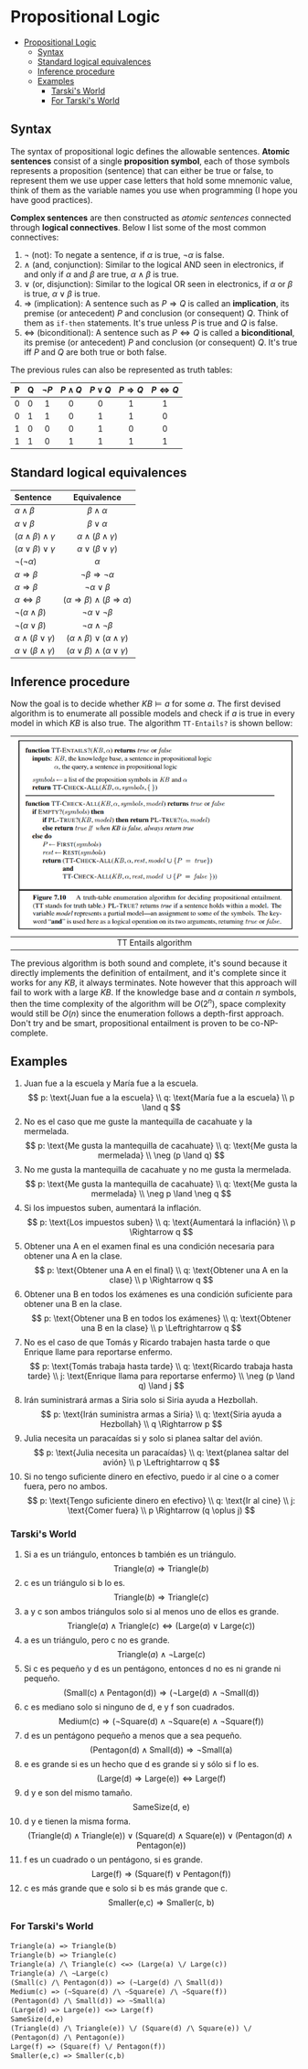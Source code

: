 # Propositional Logic

- [Propositional Logic](#propositional-logic)
  - [Syntax](#syntax)
  - [Standard logical equivalences](#standard-logical-equivalences)
  - [Inference procedure](#inference-procedure)
  - [Examples](#examples)
    - [Tarski's World](#tarskis-world)
    - [For Tarski's World](#for-tarskis-world)

## Syntax

The syntax of propositional logic defines the allowable sentences. **Atomic sentences** consist of a single **proposition symbol**, each of those symbols represents a proposition (sentence) that can either be true or false, to represent them we use upper case letters that hold some mnemonic value, think of them as the variable names you use when programming (I hope you have good practices).

**Complex sentences** are then constructed as _atomic sentences_ connected through **logical connectives**. Below I list some of the most common connectives:

1. $\neg$ (not): To negate a sentence, if $\alpha$ is true, $\neg \alpha$ is false.
2. $\land$ (and, conjunction): Similar to the logical AND seen in electronics, if and only if $\alpha$ and $\beta$ are true, $\alpha \land \beta$ is true.
3. $\lor$ (or, disjunction): Similar to the logical OR seen in electronics, if $\alpha$ or $\beta$ is true, $\alpha \lor \beta$ is true.
4. $\Rightarrow$ (implication): A sentence such as $P \Rightarrow Q$ is called an **implication**, its premise (or antecedent) $P$ and conclusion (or consequent) $Q$. Think of them as `if-then` statements. It's true unless $P$ is true and $Q$ is false.
5. $\Leftrightarrow$ (biconditional): A sentence such as $P \Leftrightarrow Q$ is called a **biconditional**, its premise (or antecedent) $P$ and conclusion (or consequent) $Q$. It's true iff $P$ and $Q$ are both true or both false.

The previous rules can also be represented as truth tables:

| P   | Q   | $\neg P$ | $P \land Q$ | $P \lor Q$ | $P \Rightarrow Q$ | $P \Leftrightarrow Q$ |
| --- | --- | :------: | :---------: | :--------: | :---------------: | :-------------------: |
| 0   | 0   |    1     |      0      |     0      |         1         |           1           |
| 0   | 1   |    1     |      0      |     1      |         1         |           0           |
| 1   | 0   |    0     |      0      |     1      |         0         |           0           |
| 1   | 1   |    0     |      1      |     1      |         1         |           1           |

## Standard logical equivalences

| Sentence                            |                          Equivalence                          |
| :---------------------------------- | :-----------------------------------------------------------: |
| $\alpha \land \beta$                |                     $\beta \land \alpha$                      |
| $\alpha \lor \beta$                 |                      $\beta \lor \alpha$                      |
| $(\alpha \land \beta) \land \gamma$ |              $\alpha \land (\beta \land \gamma)$              |
| $(\alpha \lor \beta) \lor \gamma$   |               $\alpha \lor (\beta \lor \gamma)$               |
| $\neg (\neg \alpha)$                |                           $\alpha$                            |
| $\alpha \Rightarrow \beta$          |             $\neg \beta \Rightarrow \neg \alpha$              |
| $\alpha \Rightarrow \beta$          |                   $\neg \alpha \lor \beta$                    |
| $\alpha \Leftrightarrow \beta$      | $(\alpha \Rightarrow \beta) \land (\beta \Rightarrow \alpha)$ |
| $\neg (\alpha \land \beta)$         |                 $\neg \alpha \lor \neg \beta$                 |
| $\neg (\alpha \lor \beta)$          |                $\neg \alpha \land \neg \beta$                 |
| $\alpha \land (\beta \lor \gamma)$  |       $(\alpha \land \beta) \lor (\alpha \land \gamma)$       |
| $\alpha \lor (\beta \land \gamma)$  |       $(\alpha \lor \beta) \land (\alpha \lor \gamma)$        |

## Inference procedure

Now the goal is to decide whether $KB \models a$ for some $a$. The first devised algorithm is to enumerate all possible models and check if $a$ is true in every model in which $KB$ is also true. The algorithm `TT-Entails?` is shown bellow:

| ![TT-Entails? Algorithm](img/2022-05-27-13-27-32.png) |
| :---------------------------------------------------: |
|                 TT Entails algorithm                  |

The previous algorithm is both sound and complete, it's sound because it directly implements the definition of entailment, and it's complete since it works for any $KB$, it always terminates. Note however that this approach will fail to work with a large $KB$. If the knowledge base and $\alpha$ contain $n$ symbols, then the time complexity of the algorithm will be $O(2^n)$, space complexity would still be $O(n)$ since the enumeration follows a depth-first approach. Don't try and be smart, propositional entailment is proven to be co-NP-complete.

## Examples

1. Juan fue a la escuela y María fue a la escuela.
    $$
    p: \text{Juan fue a la escuela} \\
    q: \text{María fue a la escuela} \\
    p \land q
    $$
2. No es el caso que me guste la mantequilla de cacahuate y la mermelada.
    $$
    p: \text{Me gusta la mantequilla de cacahuate} \\
    q: \text{Me gusta la mermelada} \\
    \neg (p \land q)
    $$
3. No me gusta la mantequilla de cacahuate y no me gusta la mermelada.
    $$
    p: \text{Me gusta la mantequilla de cacahuate} \\
    q: \text{Me gusta la mermelada} \\
    \neg p \land \neg q
    $$
4. Si los impuestos suben, aumentará la inflación.
    $$
    p: \text{Los impuestos suben} \\
    q: \text{Aumentará la inflación} \\
    p \Rightarrow q
    $$
5. Obtener una A en el examen final es una condición necesaria para obtener una A en la clase.
    $$
    p: \text{Obtener una A en el final} \\
    q: \text{Obtener una A en la clase} \\
    p \Rightarrow q
    $$
6. Obtener una B en todos los exámenes es una condición suficiente para obtener una B en la clase.
    $$
    p: \text{Obtener una B en todos los exámenes} \\
    q: \text{Obtener una B en la clase} \\
    p \Leftrightarrow q
    $$
7. No es el caso de que Tomás y Ricardo trabajen hasta tarde o que Enrique llame para reportarse enfermo.
    $$
    p: \text{Tomás trabaja hasta tarde} \\
    q: \text{Ricardo trabaja hasta tarde} \\
    j: \text{Enrique llama para reportarse enfermo} \\
    \neg (p \land q) \land j
    $$
8. Irán suministrará armas a Siria solo si Siria ayuda a Hezbollah.
    $$
    p: \text{Irán suministra armas a Siria} \\
    q: \text{Siria ayuda a Hezbollah} \\
    q \Rightarrow p
    $$
9. Julia necesita un paracaídas si y solo si planea saltar del avión.
    $$
    p: \text{Julia necesita un paracaídas} \\
    q: \text{planea saltar del avión} \\
    p \Leftrightarrow q
    $$
10. Si no tengo suficiente dinero en efectivo, puedo ir al cine o a comer fuera, pero no ambos.
    $$
    p: \text{Tengo suficiente dinero en efectivo} \\
    q: \text{Ir al cine} \\
    j: \text{Comer fuera} \\
    p \Rightarrow (q \oplus j)
    $$

### Tarski's World

1. Si a es un triángulo, entonces b también es un triángulo.
    $$
    \text{Triangle}(a) \Rightarrow \text{Triangle}(b)
    $$
2. c es un triángulo si b lo es.
    $$
    \text{Triangle}(b) \Rightarrow \text{Triangle}(c)
    $$
3. a y c son ambos triángulos solo si al menos uno de ellos es grande.
    $$
    \text{Triangle}(a) \land \text{Triangle}(c) \Leftrightarrow (\text{Large}(a) \lor \text{Large}(c))
    $$
4. a es un triángulo, pero c no es grande.
    $$
    \text{Triangle}(a) \land \neg \text{Large}(c)
    $$
5. Si c es pequeño y d es un pentágono, entonces d no es ni grande ni pequeño.
    $$
    (\text{Small(c)} \land \text{Pentagon(d)}) \Rightarrow (\neg \text{Large(d)} \land \neg \text{Small(d)})
    $$
6. c es mediano solo si ninguno de d, e y f son cuadrados.
    $$
    \text{Medium(c)} \Rightarrow (\neg \text{Square(d)} \land \neg \text{Square(e)} \land \neg \text{Square(f)})
    $$
7. d es un pentágono pequeño a menos que a sea pequeño.
    $$
    (\text{Pentagon(d)} \land \text{Small(d)}) \Rightarrow \neg \text{Small(a)}
    $$
8. e es grande si es un hecho que d es grande si y sólo si f lo es.
    $$
    (\text{Large(d)} \Rightarrow \text{Large(e)}) \Leftrightarrow \text{Large(f)}
    $$
9. d y e son del mismo tamaño.
    $$
    \text{SameSize(d, e)}
    $$
10. d y e tienen la misma forma.
    $$
    (\text{Triangle(d)} \land \text{Triangle(e)}) \lor (\text{Square(d)} \land \text{Square(e)}) \lor (\text{Pentagon(d)} \land \text{Pentagon(e)})
    $$
11. f es un cuadrado o un pentágono, si es grande.
    $$
    \text{Large(f)} \Rightarrow (\text{Square(f)} \lor \text{Pentagon(f)})
    $$
12. c es más grande que e solo si b es más grande que c.
    $$
    \text{Smaller(e,c)} \Rightarrow \text{Smaller(c, b)}
    $$

### For Tarski's World

```text
Triangle(a) => Triangle(b)
Triangle(b) => Triangle(c)
Triangle(a) /\ Triangle(c) <=> (Large(a) \/ Large(c))
Triangle(a) /\ ~Large(c)
(Small(c) /\ Pentagon(d)) => (~Large(d) /\ Small(d))
Medium(c) => (~Square(d) /\ ~Square(e) /\ ~Square(f))
(Pentagon(d) /\ Small(d)) => ~Small(a)
(Large(d) => Large(e)) <=> Large(f)
SameSize(d,e)
(Triangle(d) /\ Triangle(e)) \/ (Square(d) /\ Square(e)) \/ (Pentagon(d) /\ Pentagon(e))
Large(f) => (Square(f) \/ Pentagon(f))
Smaller(e,c) => Smaller(c,b)
```
